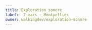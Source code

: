 ```yaml
---
title: Exploration sonore
label:  7 mars - Montpellier
owner: walkingdev/exploration-sonore
---
```

